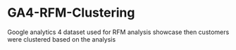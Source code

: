 # GA4-RFM-Clustering
Google analytics 4 dataset used for RFM analysis showcase then customers were clustered based on the analysis
